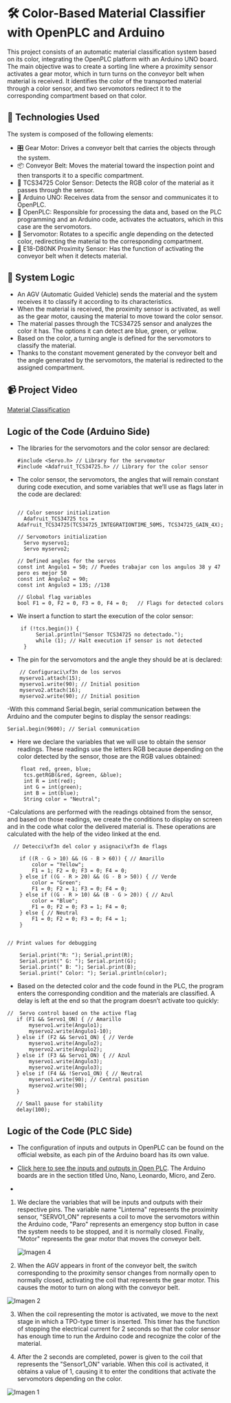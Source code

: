 # 🛠️ Color-Based Material Classifier with OpenPLC and Arduino

This project consists of an automatic material classification system based on its color, integrating the OpenPLC platform with an Arduino UNO board. The main objective was to create a sorting line where a proximity sensor activates a gear motor, which in turn turns on the conveyor belt when material is received. It identifies the color of the transported material through a color sensor, and two servomotors redirect it to the corresponding compartment based on that color.

## 🧰 Technologies Used

The system is composed of the following elements:

- 🎛️ Gear Motor: Drives a conveyor belt that carries the objects through the system.
- 📦 Conveyor Belt: Moves the material toward the inspection point and then transports it to a specific compartment.
- 🎨 TCS34725 Color Sensor: Detects the RGB color of the material as it passes through the sensor.
- 🔄 Arduino UNO: Receives data from the sensor and communicates it to OpenPLC.
- 🧠 OpenPLC: Responsible for processing the data and, based on the PLC programming and an Arduino code, activates the actuators, which in this case are the servomotors.
- 🤖 Servomotor: Rotates to a specific angle depending on the detected color, redirecting the material to the corresponding compartment.
- 🔦 E18-D80NK Proximity Sensor: Has the function of activating the conveyor belt when it detects material.
  

## 🔁  System Logic

- An AGV (Automatic Guided Vehicle) sends the material and the system receives it to classify it according to its characteristics.
- When the material is received, the proximity sensor is activated, as well as the gear motor, causing the material to move toward the color sensor.
- The material passes through the TCS34725 sensor and analyzes the color it has. The options it can detect are blue, green, or yellow.
- Based on the color, a turning angle is defined for the servomotors to classify the material.
- Thanks to the constant movement generated by the conveyor belt and the angle generated by the servomotors, the material is redirected to the assigned compartment.


## 📹 Project Video

[Material Classification](https://youtube.com/shorts/kHZi7zJUA0E?feature=share)


##  Logic of the Code (Arduino Side)

- The libraries for the servomotors and the color sensor are declared:

  ```
  #include <Servo.h> // Library for the servomotor
  #include <Adafruit_TCS34725.h> // Library for the color sensor
   ```
- The color sensor, the servomotors, the angles that will remain constant during code execution, and some variables that we’ll use as flags later in the code are declared:

  ```

  // Color sensor initialization
    Adafruit_TCS34725 tcs = Adafruit_TCS34725(TCS34725_INTEGRATIONTIME_50MS, TCS34725_GAIN_4X);

  // Servomotors initialization
    Servo myservo1;
    Servo myservo2;

  // Defined angles for the servos
  const int Angulo1 = 50; // Puedes trabajar con los angulos 38 y 47 pero es mejor 50 
  const int Angulo2 = 90;
  const int Angulo3 = 135; //138
  
  // Global flag variables
  bool F1 = 0, F2 = 0, F3 = 0, F4 = 0;   // Flags for detected colors
  
- We insert a function to start the execution of the color sensor:
  ```
   if (!tcs.begin()) {
        Serial.println("Sensor TCS34725 no detectado.");
        while (1); // Halt execution if sensor is not detected
    }
- The pin for the servomotors and the angle they should be at is declared:
```
    // Configuraci\xf3n de los servos
    myservo1.attach(15);
    myservo1.write(90); // Initial position
    myservo2.attach(16);
    myservo2.write(90); // Initial position

```
-With this command Serial.begin, serial communication between the Arduino and the computer begins to display the sensor readings:

    Serial.begin(9600); // Serial communication

- Here we declare the variables that we will use to obtain the sensor readings. These readings use the letters RGB because depending on the color detected by the sensor, those are the RGB values obtained:

  ```
   float red, green, blue;
    tcs.getRGB(&red, &green, &blue);
    int R = int(red);
    int G = int(green);
    int B = int(blue);
    String color = "Neutral";

-Calculations are performed with the readings obtained from the sensor, and based on those readings, we create the conditions to display on screen and in the code what color the delivered material is. These operations are calculated with the help of the video linked at the end.
```
  // Detecci\xf3n del color y asignaci\xf3n de flags

    if ((R - G > 10) && (G - B > 60)) { // Amarillo
        color = "Yellow";
        F1 = 1; F2 = 0; F3 = 0; F4 = 0;
    } else if ((G - R > 20) && (G - B > 50)) { // Verde
        color = "Green";
        F1 = 0; F2 = 1; F3 = 0; F4 = 0;
    } else if ((G - R > 10) && (B - G > 20)) { // Azul
        color = "Blue";
        F1 = 0; F2 = 0; F3 = 1; F4 = 0;
    } else { // Neutral
        F1 = 0; F2 = 0; F3 = 0; F4 = 1;
    }

    
// Print values for debugging

    Serial.print("R: "); Serial.print(R);
    Serial.print(" G: "); Serial.print(G);
    Serial.print(" B: "); Serial.print(B);
    Serial.print(" Color: "); Serial.println(color);
```
- Based on the detected color and the code found in the PLC, the program enters the corresponding condition and the materials are classified. A delay is left at the end so that the program doesn’t activate too quickly:

 ```
//  Servo control based on the active flag
    if (F1 && Servo1_ON) { // Amarillo
        myservo1.write(Angulo1);
        myservo2.write(Angulo1-10);
    } else if (F2 && Servo1_ON) { // Verde
        myservo1.write(Angulo2);
        myservo2.write(Angulo2);
    } else if (F3 && Servo1_ON) { // Azul
        myservo1.write(Angulo3);
        myservo2.write(Angulo3);
    } else if (F4 && !Servo1_ON) { // Neutral
        myservo1.write(90); // Central position 
        myservo2.write(90);
    }

    // Small pause for stability
    delay(100);

```
##   Logic of the Code (PLC Side)

- The configuration of inputs and outputs in OpenPLC can be found on the official website, as each pin of the Arduino board has its own value.
  
- [Click here to see the inputs and outputs in Open PLC](https://autonomylogic.com/docs/2-4-physical-addressing/). The Arduino boards are in the section titled Uno, Nano, Leonardo, Micro, and Zero.
- 
1. We declare the variables that will be inputs and outputs with their respective pins. The variable name "Linterna" represents the proximity sensor, "SERVO1_ON" represents a coil to move the servomotors within the Arduino code, "Paro" represents an emergency stop button in case the system needs to be stopped, and it is normally closed. Finally, "Motor" represents the gear motor that moves the conveyor belt.

   ![Imagen 4](https://github.com/user-attachments/assets/23346f5d-12cb-444e-8c1d-cd160a666a19)

2.  When the AGV appears in front of the conveyor belt, the switch corresponding to the proximity sensor changes from normally open to normally closed, activating the coil that represents the gear motor. This causes the motor to turn on along with the conveyor belt.

  ![Imagen 2](https://github.com/user-attachments/assets/f48cc4fa-b389-4eb5-acc4-6baa9938db38)
   
3. When the coil representing the motor is activated, we move to the next stage in which a TPO-type timer is inserted. This timer has the function of stopping the electrical current for 2 seconds so that the color sensor has enough time to run the Arduino code and recognize the color of the material.

   
4. After the 2 seconds are completed, power is given to the coil that represents the "Sensor1_ON" variable. When this coil is activated, it obtains a value of 1, causing it to enter the conditions that activate the servomotors depending on the color.

   
![Imagen 1](https://github.com/user-attachments/assets/f3678cf5-e125-4419-8341-931d45afaa2c)


  





